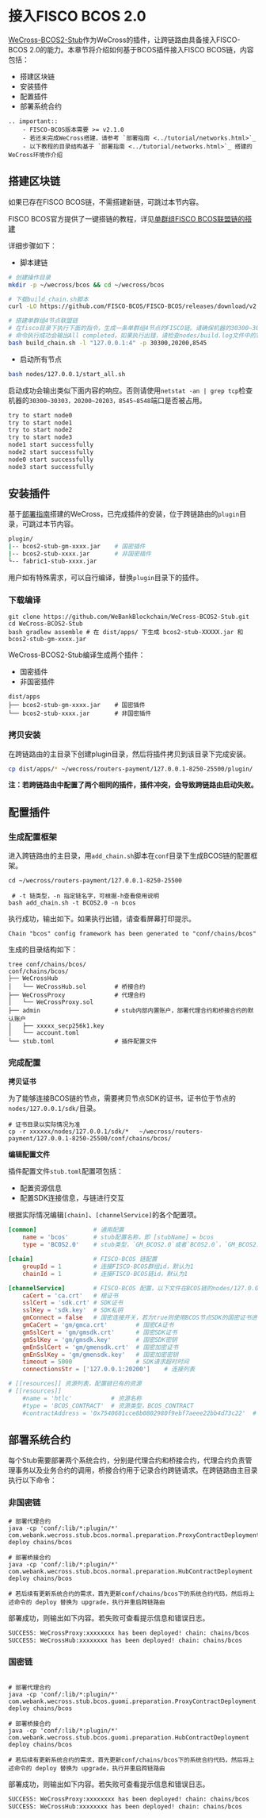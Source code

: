 # 接入FISCO BCOS 2.0

[WeCross-BCOS2-Stub](https://github.com/WeBankBlockchain/WeCross-BCOS2-Stub)作为WeCross的插件，让跨链路由具备接入FISCO-BCOS 2.0的能力。本章节将介绍如何基于BCOS插件接入FISCO BCOS链，内容包括：

* 搭建区块链
* 安装插件
* 配置插件
* 部署系统合约

```eval_rst
.. important::
    - FISCO-BCOS版本需要 >= v2.1.0
    - 若还未完成WeCross搭建，请参考 `部署指南 <../tutorial/networks.html>`_
    - 以下教程的目录结构基于 `部署指南 <../tutorial/networks.html>`_ 搭建的WeCross环境作介绍
```

## 搭建区块链

如果已存在FISCO BCOS链，不需搭建新链，可跳过本节内容。

FISCO BCOS官方提供了一键搭链的教程，详见[单群组FISCO BCOS联盟链的搭建](https://fisco-bcos-documentation.readthedocs.io/zh_CN/latest/docs/installation.html)

详细步骤如下：

- 脚本建链

```bash
# 创建操作目录
mkdir -p ~/wecross/bcos && cd ~/wecross/bcos

# 下载build_chain.sh脚本
curl -LO https://github.com/FISCO-BCOS/FISCO-BCOS/releases/download/v2.7.1/build_chain.sh && chmod u+x build_chain.sh

# 搭建单群组4节点联盟链
# 在fisco目录下执行下面的指令，生成一条单群组4节点的FISCO链。请确保机器的30300~30303，20200~20203，8545~8548端口没有被占用。
# 命令执行成功会输出All completed。如果执行出错，请检查nodes/build.log文件中的错误信息。
bash build_chain.sh -l "127.0.0.1:4" -p 30300,20200,8545
```

- 启动所有节点

```bash
bash nodes/127.0.0.1/start_all.sh
```

启动成功会输出类似下面内容的响应。否则请使用`netstat -an | grep tcp`检查机器的`30300~30303，20200~20203，8545~8548`端口是否被占用。

```bash
try to start node0
try to start node1
try to start node2
try to start node3
node1 start successfully
node2 start successfully
node0 start successfully
node3 start successfully
```

## 安装插件

基于[部署指南](../tutorial/networks.html)搭建的WeCross，已完成插件的安装，位于跨链路由的`plugin`目录，可跳过本节内容。

```bash
plugin/
|-- bcos2-stub-gm-xxxx.jar    # 国密插件
|-- bcos2-stub-xxxx.jar       # 非国密插件
└-- fabric1-stub-xxxx.jar
```

用户如有特殊需求，可以自行编译，替换`plugin`目录下的插件。

### 下载编译

```shell
git clone https://github.com/WeBankBlockchain/WeCross-BCOS2-Stub.git
cd WeCross-BCOS2-Stub
bash gradlew assemble # 在 dist/apps/ 下生成 bcos2-stub-XXXXX.jar 和 bcos2-stub-gm-xxxx.jar
```

WeCross-BCOS2-Stub编译生成两个插件：

- 国密插件
- 非国密插件

```shell
dist/apps
├── bcos2-stub-gm-xxxx.jar    # 国密插件
└── bcos2-stub-xxxx.jar       # 非国密插件
```

### 拷贝安装
在跨链路由的主目录下创建plugin目录，然后将插件拷贝到该目录下完成安装。

``` bash
cp dist/apps/* ~/wecross/routers-payment/127.0.0.1-8250-25500/plugin/
```

**注：若跨链路由中配置了两个相同的插件，插件冲突，会导致跨链路由启动失败。**


## 配置插件

### 生成配置框架

进入跨链路由的主目录，用`add_chain.sh`脚本在`conf`目录下生成BCOS链的配置框架。

```shell
cd ~/wecross/routers-payment/127.0.0.1-8250-25500

 # -t 链类型，-n 指定链名字，可根据-h查看使用说明
bash add_chain.sh -t BCOS2.0 -n bcos
```

执行成功，输出如下。如果执行出错，请查看屏幕打印提示。

```shell
Chain "bcos" config framework has been generated to "conf/chains/bcos"
```

生成的目录结构如下：

```shell
tree conf/chains/bcos/
conf/chains/bcos/
├── WeCrossHub
│   └── WeCrossHub.sol        # 桥接合约
├── WeCrossProxy              # 代理合约
│   └── WeCrossProxy.sol
├── admin                     # stub内部内置账户，部署代理合约和桥接合约的默认账户
│   ├── xxxxx_secp256k1.key
│   └── account.toml
└── stub.toml                 # 插件配置文件
```

### 完成配置

**拷贝证书**

为了能够连接BCOS链的节点，需要拷贝节点SDK的证书，证书位于节点的`nodes/127.0.0.1/sdk/`目录。

```shell
# 证书目录以实际情况为准
cp -r xxxxxx/nodes/127.0.0.1/sdk/*   ~/wecross/routers-payment/127.0.0.1-8250-25500/conf/chains/bcos/
```

**编辑配置文件**

插件配置文件`stub.toml`配置项包括：

- 配置资源信息
- 配置SDK连接信息，与链进行交互

根据实际情况编辑`[chain]`、`[channelService]`的各个配置项。

```toml
[common]                # 通用配置
    name = 'bcos'       # stub配置名称，即 [stubName] = bcos
    type = 'BCOS2.0'    # stub类型，`GM_BCOS2.0`或者`BCOS2.0`，`GM_BCOS2.0`国密类型，`BCOS2.0`非国密类型

[chain]                 # FISCO-BCOS 链配置
    groupId = 1         # 连接FISCO-BCOS群组id，默认为1
    chainId = 1         # 连接FISCO-BCOS链id，默认为1

[channelService]        # FISCO-BCOS 配置，以下文件在BCOS链的nodes/127.0.0.1/sdk目录下拷贝
    caCert = 'ca.crt'   # 根证书
    sslCert = 'sdk.crt' # SDK证书
    sslKey = 'sdk.key'  # SDK私钥
    gmConnect = false   # 国密连接开关，若为true则使用BCOS节点SDK的国密证书进行连接，反之则使用非国密证书连接
    gmCaCert = 'gm/gmca.crt'        # 国密CA证书
    gmSslCert = 'gm/gmsdk.crt'      # 国密SDK证书
    gmSslKey = 'gm/gmsdk.key'       # 国密SDK密钥
    gmEnSslCert = 'gm/gmensdk.crt'  # 国密加密证书
    gmEnSslKey = 'gm/gmensdk.key'   # 国密加密密钥
    timeout = 5000                  # SDK请求超时时间
    connectionsStr = ['127.0.0.1:20200']    # 连接列表

# [[resources]] 资源列表，配置链已有的资源
# [[resources]]
    #name = 'htlc'           # 资源名称
    #type = 'BCOS_CONTRACT'  # 资源类型，BCOS_CONTRACT
    #contractAddress = '0x7540601cce8b0802980f9ebf7aeee22bb4d73c22'  # 合约地址
```

## 部署系统合约

每个Stub需要部署两个系统合约，分别是代理合约和桥接合约，代理合约负责管理事务以及业务合约的调用，桥接合约用于记录合约跨链请求。在跨链路由主目录执行以下命令：

### 非国密链

```shell
# 部署代理合约
java -cp 'conf/:lib/*:plugin/*' com.webank.wecross.stub.bcos.normal.preparation.ProxyContractDeployment deploy chains/bcos

# 部署桥接合约
java -cp 'conf/:lib/*:plugin/*' com.webank.wecross.stub.bcos.normal.preparation.HubContractDeployment deploy chains/bcos

# 若后续有更新系统合约的需求，首先更新conf/chains/bcos下的系统合约代码，然后将上述命令的 deploy 替换为 upgrade，执行并重启跨链路由
```

部署成功，则输出如下内容。若失败可查看提示信息和错误日志。

``` bash 
SUCCESS: WeCrossProxy:xxxxxxxx has been deployed! chain: chains/bcos
SUCCESS: WeCrossHub:xxxxxxxx has been deployed! chain: chains/bcos
```

### 国密链

```shell

# 部署代理合约
java -cp 'conf/:lib/*:plugin/*' com.webank.wecross.stub.bcos.guomi.preparation.ProxyContractDeployment deploy chains/bcos

# 部署桥接合约
java -cp 'conf/:lib/*:plugin/*' com.webank.wecross.stub.bcos.guomi.preparation.HubContractDeployment deploy chains/bcos

# 若后续有更新系统合约的需求，首先更新conf/chains/bcos下的系统合约代码，然后将上述命令的 deploy 替换为 upgrade，执行并重启跨链路由
```

部署成功，则输出如下内容。若失败可查看提示信息和错误日志。

``` bash
SUCCESS: WeCrossProxy:xxxxxxxx has been deployed! chain: chains/bcos
SUCCESS: WeCrossHub:xxxxxxxx has been deployed! chain: chains/bcos
```
